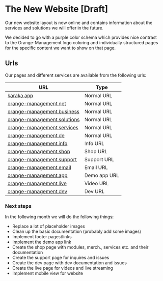# The New Website [Draft]

Our new website layout is now online and contains information about the services and solutions we will offer in the future.

We decided to go with a purple color schema which provides nice contrast to the Orange-Management logo coloring and individually structured pages for the specific content we want to show on that page.

## Urls

Our pages and different services are available from the following urls:

| URL                                                                | Type         |
|--------------------------------------------------------------------|--------------|
| [karaka.app](https://karaka.app)             | Normal URL   |
| [orange-management.net](https://orange-management.net)             | Normal URL   |
| [orange-management.business](https://orange-management.business)   | Normal URL   |
| [orange-management.solutions](https://orange-management.solutions) | Normal URL   |
| [orange-management.services](https://orange-management.services)   | Normal URL   |
| [orange-management.de](https://orange-management.de)               | Normal URL   |
| [orange-management.info](https://orange-management.info)           | Info URL     |
| [orange-management.shop](https://orange-management.shop)           | Shop URL     |
| [orange-management.support](https://orange-management.support)     | Support URL  |
| [orange-management.email](https://orange-management.email)         | Email URL    |
| [orange-management.app](https://orange-management.app)             | Demo app URL |
| [orange-management.live](https://orange-management.live)           | Video URL    |
| [orange-management.dev](https://orange-management.dev)             | Dev URL      |

### Next steps

In the following month we will do the following things:

* Replace a lot of placeholder images
* Clean up the basic documentation (probably add some images)
* Implement footer pages/links
* Implement the demo app link
* Create the shop page with modules, merch., services etc. and their documentation
* Create the support page for inquires and issues
* Create the dev page with dev documentation and issues
* Create the live page for videos and live streaming
* Implement mobile view for website